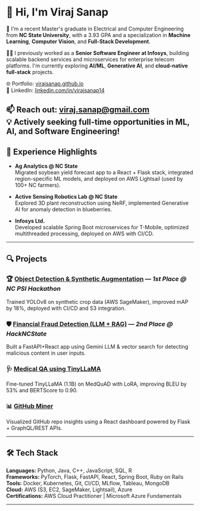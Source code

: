 # 👋 Hi, I'm Viraj Sanap

🚀 I'm a recent Master's graduate in Electrical and Computer Engineering from **NC State University**, with a 3.93 GPA and a specialization in **Machine Learning**, **Computer Vision**, and **Full-Stack Development**.

👨‍💻 I previously worked as a **Senior Software Engineer at Infosys**, building scalable backend services and microservices for enterprise telecom platforms. I'm currently exploring **AI/ML**, **Generative AI**, and **cloud-native full-stack** projects.

🌐 Portfolio: [virajsanap.github.io](https://virajsanap.github.io)  
🔗 LinkedIn: [linkedin.com/in/virajsanap14](https://linkedin.com/in/virajsanap14)

📫 Reach out: [viraj.sanap@gmail.com](mailto:viraj.sanap@gmail.com)  
💡 Actively seeking full-time opportunities in ML, AI, and Software Engineering!
---

## 💼 Experience Highlights

- **Ag Analytics @ NC State**  
  Migrated soybean yield forecast app to a React + Flask stack, integrated region-specific ML models, and deployed on AWS Lightsail (used by 100+ NC farmers).

- **Active Sensing Robotics Lab @ NC State**  
  Explored 3D plant reconstruction using NeRF, implemented Generative AI for anomaly detection in blueberries.

- **Infosys Ltd.**  
  Developed scalable Spring Boot microservices for T-Mobile, optimized multithreaded processing, deployed on AWS with CI/CD.

---

## 🔍 Projects

### 🏆 [Object Detection & Synthetic Augmentation](https://github.com/virajsanap) — *1st Place @ NC PSI Hackathon*  
Trained YOLOv8 on synthetic crop data (AWS SageMaker), improved mAP by 18%, deployed with CI/CD and S3 integration.

### 🛡️ [Financial Fraud Detection (LLM + RAG)](https://github.com/virajsanap) — *2nd Place @ HackNCState*  
Built a FastAPI+React app using Gemini LLM & vector search for detecting malicious content in user inputs.

### 🩺 [Medical QA using TinyLLaMA](https://github.com/virajsanap/FineTuned_MedQUAD)  
Fine-tuned TinyLLaMA (1.1B) on MedQuAD with LoRA, improving BLEU by 53% and BERTScore to 0.90.

### 📊 [GitHub Miner](https://github.com/virajsanap)  
Visualized GitHub repo insights using a React dashboard powered by Flask + GraphQL/REST APIs.

---

## 🛠️ Tech Stack

**Languages:** Python, Java, C++, JavaScript, SQL, R  
**Frameworks:** PyTorch, Flask, FastAPI, React, Spring Boot, Ruby on Rails  
**Tools:** Docker, Kubernetes, Git, CI/CD, MLflow, Tableau, MongoDB  
**Cloud:** AWS (S3, EC2, SageMaker, Lightsail), Azure  
**Certifications:** AWS Cloud Practitioner | Microsoft Azure Fundamentals

---




